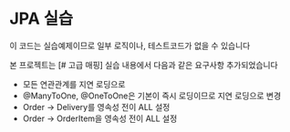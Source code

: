 # JPA 실습

이 코드는 실습예제이므로 일부 로직이나, 테스트코드가 없을 수 있습니다


본 프로젝트는 [# 고급 매핑] 실습 내용에서 다음과 같은 요구사항 추가되었습니다
* 모든 연관관계를 지연 로딩으로
* @ManyToOne, @OneToOne은 기본이 즉시 로딩이므로 지연 로딩으로 변경
* Order -> Delivery를 영속성 전이 ALL 설정
* Order -> OrderItem을 영속성 전이 ALL 설정